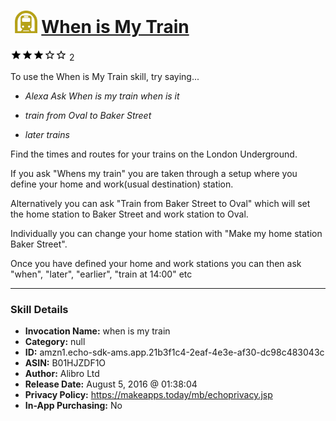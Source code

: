 # &nbsp;<img src="skill_icon" alt="When is My Train icon" width="36"> [When is My Train](http://alexa.amazon.com/#skills/amzn1.echo-sdk-ams.app.21b3f1c4-2eaf-4e3e-af30-dc98c483043c)
![3 stars](../../images/ic_star_black_18dp_1x.png)![3 stars](../../images/ic_star_black_18dp_1x.png)![3 stars](../../images/ic_star_black_18dp_1x.png)![3 stars](../../images/ic_star_border_black_18dp_1x.png)![3 stars](../../images/ic_star_border_black_18dp_1x.png) 2

To use the When is My Train skill, try saying...

* *Alexa Ask When is my train when is it*

* *train from Oval to Baker Street*

* *later trains*

Find the times and routes for your trains on the London Underground.

If you ask "Whens my train" you are taken through a setup where you define your home and work(usual destination) station.

Alternatively you can ask "Train from Baker Street to Oval" which will set the home station to Baker Street and work station to Oval.

Individually you can change your home station with "Make my home station Baker Street".

Once you have defined your home and work stations you can then ask "when", "later", "earlier", "train at 14:00" etc

***

### Skill Details

* **Invocation Name:** when is my train
* **Category:** null
* **ID:** amzn1.echo-sdk-ams.app.21b3f1c4-2eaf-4e3e-af30-dc98c483043c
* **ASIN:** B01HJZDF1O
* **Author:** Alibro Ltd
* **Release Date:** August 5, 2016 @ 01:38:04
* **Privacy Policy:** https://makeapps.today/mb/echoprivacy.jsp
* **In-App Purchasing:** No

